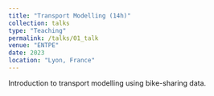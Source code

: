 ```yaml
---
title: "Transport Modelling (14h)"
collection: talks
type: "Teaching"
permalink: /talks/01_talk
venue: "ENTPE"
date: 2023
location: "Lyon, France"
---
```


Introduction to transport modelling using bike-sharing data.
